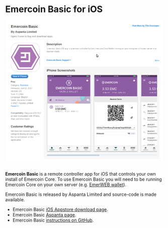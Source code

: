 # Emercoin Basic for iOS

<div style="boxOverflow"><img src="/images/EmercoinBasicAppstore.png" alt="Emercoin Basic on the Appstore" width="512"></div><br>

<strong>Emercoin Basic</strong> is a remote controller app for iOS that controls your own install of Emercoin Core. To use Emercoin Basic you will need to be running Emercoin Core on your own server (e.g. [EmerWEB wallet](../Core_Wallets/EmerWEB_wallet)).

Emercoin Basic is released by Aspanta Limited and source-code is made
available.

-   Emercoin Basic [iOS Appstore download
    page](https://appsto.re/us/hDPFib.i).
-   Emercoin Basic [Aspanta
    page](https://www.aspanta.com/project/emcbasic/).
-   Emercoin Basic [instructions on
    GitHub](https://github.com/Aspanta/emercoin-basic-ios).
